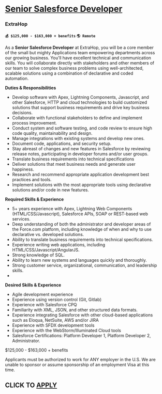 # [Senior Salesforce Developer](https://www.remotewlb.com/apply/senior-salesforce-developer-119058)  
### ExtraHop  
#### `💰 $125,000 - $163,000 + benefits` `🌎 Remote`  

As a **Senior** **Salesforce Developer** at ExtraHop, you will be a core member of the small but mighty Applications team empowering departments across our growing business. You'll have excellent technical and communication skills. You will collaborate directly with stakeholders and other members of our team to solve complex business problems using well-architected, scalable solutions using a combination of declarative and coded automation.

**Duties & Responsibilities**

  * Develop software with Apex, Lightning Components, Javascript, and other Salesforce, HTTP and cloud technologies to build customized solutions that support business requirements and drive key business decisions.
  * Collaborate with functional stakeholders to define and implement process improvement.
  * Conduct system and software testing, and code review to ensure high code quality, maintainability and design.
  * Manage integrations with existing systems and develop new ones.
  * Document code, applications, and security setup.
  * Stay abreast of changes and new features in Salesforce by reviewing release notes, participating in developer forums and/or user groups.
  * Translate business requirements into technical specifications
  * Deliver solutions that meet business needs and generate user happiness.
  * Research and recommend appropriate application development best practices and tools.
  * Implement solutions with the most appropriate tools using declarative solutions and/or code in new features.

**Required Skills & Experience**

  * 5+ years experience with Apex, Lightning Web Components (HTML/CSS/Javascript), Salesforce APIs, SOAP or REST-based web services.
  * Deep understanding of both the administrator and developer areas of the Force.com platform, including knowledge of when and why to use declarative vs. developed solutions.
  * Ability to translate business requirements into technical specifications.
  * Experience writing web applications, including HTML/CSS/Javascript/AngularJS.
  * Strong knowledge of SQL.
  * Ability to learn new systems and languages quickly and thoroughly.
  * Strong customer service, organizational, communication, and leadership skills.
  * 

**Desired Skills & Experience**

  * Agile development experience
  * Experience using version control (Git, Gitlab)
  * Experience with Salesforce CPQ
  * Familiarity with XML, JSON, and other structured data formats.
  * Experience integrating Salesforce with other cloud-based applications such as Eloqua, NetSuite, AWS and/or JIRA
  * Experience with SFDX development tools
  * Experience with the WebStorm/Illuminated Cloud tools
  * Salesforce Certifications: Platform Developer 1, Platform Developer 2, Administrator.

$125,000 - $163,000 + benefits

Applicants must be authorized to work for ANY employer in the U.S. We are unable to sponsor or assume sponsorship of an employment Visa at this time.

  
## CLICK TO [APPLY](https://www.remotewlb.com/apply/senior-salesforce-developer-119058)

